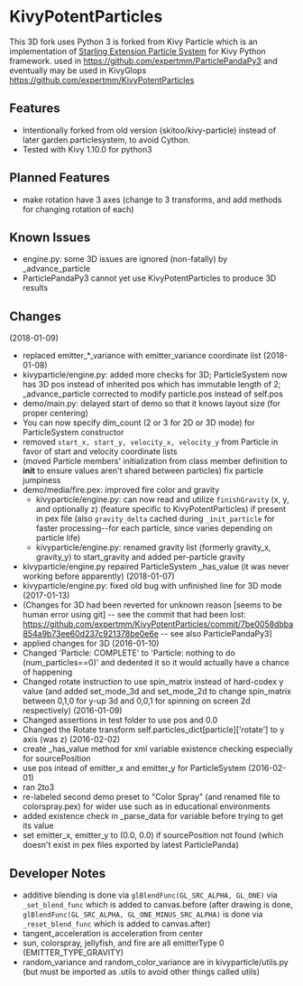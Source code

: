 # KivyPotentParticles
This 3D fork uses Python 3 is forked from Kivy Particle which is an implementation of [Starling Extension Particle System](https://github.com/PrimaryFeather/Starling-Extension-Particle-System) for Kivy Python framework.
used in https://github.com/expertmm/ParticlePandaPy3 and eventually may be used in KivyGlops
<https://github.com/expertmm/KivyPotentParticles>

## Features
* Intentionally forked from old version (skitoo/kivy-particle) instead of later garden.particlesystem, to avoid Cython.
* Tested with Kivy 1.10.0 for python3

## Planned Features
* make rotation have 3 axes (change to 3 transforms, and add methods for changing rotation of each)

## Known Issues
* engine.py: some 3D issues are ignored (non-fatally) by _advance_particle
* ParticlePandaPy3 cannot yet use KivyPotentParticles to produce 3D results

## Changes
(2018-01-09)
* replaced emitter_*_variance with emitter_variance coordinate list
(2018-01-08)
* kivyparticle/engine.py: added more checks for 3D; ParticleSystem now has 3D pos instead of inherited pos which has immutable length of 2; _advance_particle corrected to modify particle.pos instead of self.pos
* demo/main.py: delayed start of demo so that it knows layout size (for proper centering)
* You can now specify dim_count (2 or 3 for 2D or 3D mode) for ParticleSystem constructor
* removed `start_x, start_y, velocity_x, velocity_y` from Particle in favor of start and velocity coordinate lists
* (moved Particle members' initialization from class member definition to __init__ to ensure values aren't shared between particles) fix particle jumpiness
* demo/media/fire.pex: improved fire color and gravity
  * kivyparticle/engine.py: can now read and utilize `finishGravity` (x, y, and optionally z) (feature specific to KivyPotentParticles) if present in pex file (also `gravity_delta` cached during `_init_particle` for faster processing--for each particle, since varies depending on particle life)
  * kivyparticle/engine.py: renamed gravity list (formerly gravity_x, gravity_y) to start_gravity and added per-particle gravity
* kivyparticle/engine.py repaired ParticleSystem _has_value (it was never working before apparently)
(2018-01-07)
* kivyparticle/engine.py: fixed old bug with unfinished line for 3D mode
(2017-01-13)
* (Changes for 3D had been reverted for unknown reason [seems to be human error using git] -- see the commit that had been lost: https://github.com/expertmm/KivyPotentParticles/commit/7be0058dbba854a9b73ee60d237c921378be0e6e -- see also ParticlePandaPy3]
* applied changes for 3D
(2016-01-10)
* Changed 'Particle: COMPLETE' to 'Particle: nothing to do (num_particles==0)' and dedented it so it would actually have a chance of happening
* Changed rotate instruction to use spin_matrix instead of hard-codex y value (and added set_mode_3d and set_mode_2d to change spin_matrix between 0,1,0 for y-up 3d and 0,0,1 for spinning on screen 2d respectively)
(2016-01-09)
* Changed assertions in test folder to use pos and 0.0
* Changed the Rotate transform self.particles_dict[particle]['rotate'] to y axis (was z)
(2016-02-02)
* create _has_value method for xml variable existence checking especially for sourcePosition
* use pos intead of emitter_x and emitter_y for ParticleSystem
(2016-02-01)
* ran 2to3
* re-labeled second demo preset to "Color Spray" (and renamed file to colorspray.pex) for wider use such as in educational environments
* added existence check in _parse_data for variable before trying to get its value
* set emitter_x, emitter_y to (0.0, 0.0) if sourcePosition not found (which doesn't exist in pex files exported by latest ParticlePanda)

## Developer Notes
* additive blending is done via `glBlendFunc(GL_SRC_ALPHA, GL_ONE)` via `_set_blend_func` which is added to canvas.before (after drawing is done, `glBlendFunc(GL_SRC_ALPHA, GL_ONE_MINUS_SRC_ALPHA)` is done via `_reset_blend_func` which is added to canvas.after)
* tangent_acceleration is acceleration from center
* sun, colorspray, jellyfish, and fire are all emitterType 0 (EMITTER_TYPE_GRAVITY)
* random_variance and random_color_variance are in kivyparticle/utils.py (but must be imported as .utils to avoid other things called utils)
